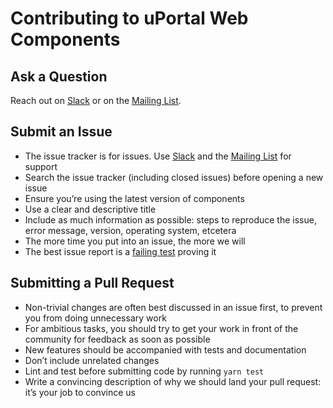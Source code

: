 # Contributing to uPortal Web Components

## Ask a Question

Reach out on [Slack][] or on the [Mailing List][].

## Submit an Issue

- The issue tracker is for issues. Use [Slack][] and the [Mailing List][] for support
- Search the issue tracker (including closed issues) before opening a new issue
- Ensure you’re using the latest version of components
- Use a clear and descriptive title
- Include as much information as possible: steps to reproduce the issue, error message, version, operating system, etcetera
- The more time you put into an issue, the more we will
- The best issue report is a [failing test][] proving it

## Submitting a Pull Request

- Non-trivial changes are often best discussed in an issue first, to prevent you from doing unnecessary work
- For ambitious tasks, you should try to get your work in front of the community for feedback as soon as possible
- New features should be accompanied with tests and documentation
- Don’t include unrelated changes
- Lint and test before submitting code by running `yarn test`
- Write a convincing description of why we should land your pull request: it’s your job to convince us

[failing test]: https://twitter.com/sindresorhus/status/579306280495357953
[mailing list]: https://groups.google.com/a/apereo.org/forum/#!forum/uportal-user
[slack]: https://apereo.slack.com
